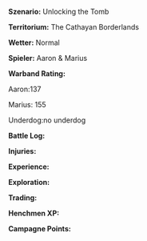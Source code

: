 **Szenario:** Unlocking the Tomb

**Territorium:** The Cathayan Borderlands

**Wetter:** Normal

**Spieler:** Aaron & Marius

**Warband Rating:**

Aaron:137

Marius: 155

Underdog:no underdog

**Battle Log:**

**Injuries:**

**Experience:**

**Exploration:**

**Trading:**

**Henchmen XP:**

**Campagne Points:** 


